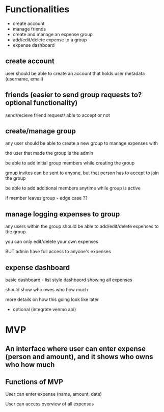 # Functionalities

- create account
- manage friends
- create and manage an expense group
- add/edit/delete expense to a group
- expense dashboard

## create account

user should be able to create an account that holds user metadata (username, email)

## friends (easier to send group requests to? optional functionality)

send/recieve friend request/ able to accept or not

## create/manage group

any user should be able to create a new group to manage expenses with

the user that made the group is the admin

be able to add initial group members while creating the group

group invites can be sent to anyone, but that person has to accept to join the group

be able to add additional members anytime while group is active

if member leaves group - edge case ??

## manage logging expenses to group

any users within the group should be able to add/edit/delete expenses to the group

you can only edit/delete your own expenses

BUT admin have full access to anyone's expenses

## expense dashboard

basic dashboard - list style dashbaord showing all expenses

should show who owes who how much

more details on how this going look like later

- optional (integrate venmo api)

# MVP

## An interface where user can enter expense (person and amount), and it shows who owns who how much

## Functions of MVP

User can enter expense (name, amount, date)

User can access overview of all expenses
